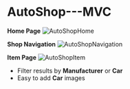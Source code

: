 # AutoShop---MVC

**Home Page**
![AutoShopHome](http://i.imgur.com/VYOzIka.png)

**Shop Navigation**
![AutoShopNavigation](http://i.imgur.com/mVBqWBr.png)

**Item Page**
![AutoShopItem](http://i.imgur.com/RckuRCx.png)

* Filter results by **Manufacturer** or **Car**
* Easy to add **Car** images
